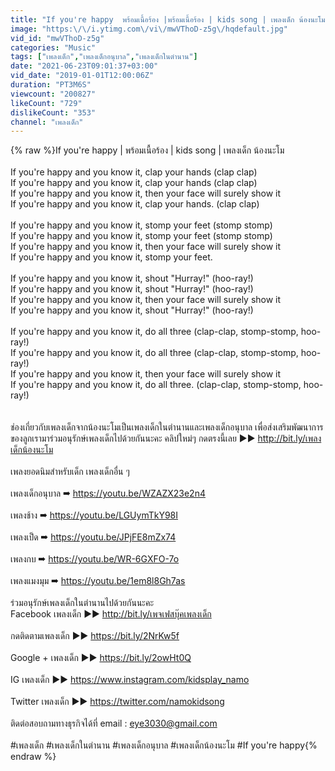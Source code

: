 ```yaml
---
title: "If you're happy  พร้อมเนื้อร้อง |พร้อมเนื้อร้อง | kids song | เพลงเด็ก น้องนะโม"
image: "https:\/\/i.ytimg.com\/vi\/mwVThoD-z5g\/hqdefault.jpg"
vid_id: "mwVThoD-z5g"
categories: "Music"
tags: ["เพลงเด็ก","เพลงเด็กอนุบาล","เพลงเด็กในตำนาน"]
date: "2021-06-23T09:01:37+03:00"
vid_date: "2019-01-01T12:00:06Z"
duration: "PT3M6S"
viewcount: "200827"
likeCount: "729"
dislikeCount: "353"
channel: "เพลงเด็ก"
---
```

{% raw %}If you're happy | พร้อมเนื้อร้อง | kids song | เพลงเด็ก น้องนะโม<br /><br />If you're happy and you know it, clap your hands (clap clap)<br />If you're happy and you know it, clap your hands (clap clap)<br />If you're happy and you know it, then your face will surely show it<br />If you're happy and you know it, clap your hands. (clap clap)<br /><br />If you're happy and you know it, stomp your feet (stomp stomp)<br />If you're happy and you know it, stomp your feet (stomp stomp)<br />If you're happy and you know it, then your face will surely show it<br />If you're happy and you know it, stomp your feet.<br /><br />If you're happy and you know it, shout &quot;Hurray!&quot; (hoo-ray!)<br />If you're happy and you know it, shout &quot;Hurray!&quot; (hoo-ray!)<br />If you're happy and you know it, then your face will surely show it<br />If you're happy and you know it, shout &quot;Hurray!&quot; (hoo-ray!)<br /><br />If you're happy and you know it, do all three (clap-clap, stomp-stomp, hoo-ray!)<br />If you're happy and you know it, do all three (clap-clap, stomp-stomp, hoo-ray!)<br />If you're happy and you know it, then your face will surely show it<br />If you're happy and you know it, do all three. (clap-clap, stomp-stomp, hoo-ray!)<br /><br /><br />ช่องเกี่ยวกับเพลงเด็กจากน้องนะโมเป็นเพลงเด็กในตำนานและเพลงเด็กอนุบาล เพื่อส่งเสริมพัฒนาการของลูกเรามาร่วมอนุรักษ์เพลงเด็กไปด้วยกันนะคะ คลิปใหม่ๆ กดตรงนี้เลย ►► <a rel="nofollow" target="blank" href="http://bit.ly/เพลงเด็กน้องนะโม">http://bit.ly/เพลงเด็กน้องนะโม</a><br /><br />เพลงยอดนิมสำหรับเด็ก เพลงเด็กอื่น ๆ<br /><br />เพลงเด็กอนุบาล ➡ <a rel="nofollow" target="blank" href="https://youtu.be/WZAZX23e2n4">https://youtu.be/WZAZX23e2n4</a><br /><br />เพลงช้าง ➡ <a rel="nofollow" target="blank" href="https://youtu.be/LGUymTkY98I">https://youtu.be/LGUymTkY98I</a><br /><br />เพลงเป็ด  ➡ <a rel="nofollow" target="blank" href="https://youtu.be/JPjFE8mZx74">https://youtu.be/JPjFE8mZx74</a><br /><br />เพลงกบ ➡ <a rel="nofollow" target="blank" href="https://youtu.be/WR-6GXFO-7o">https://youtu.be/WR-6GXFO-7o</a><br /><br />เพลงแมงมุม ➡ <a rel="nofollow" target="blank" href="https://youtu.be/1em8l8Gh7as">https://youtu.be/1em8l8Gh7as</a><br /><br />ร่วมอนุรักษ์เพลงเด็กในตำนานไปด้วยกันนะคะ<br />Facebook เพลงเด็ก ►► <a rel="nofollow" target="blank" href="http://bit.ly/เพจเฟสบุ๊คเพลงเด็ก">http://bit.ly/เพจเฟสบุ๊คเพลงเด็ก</a><br /><br />กดติดตามเพลงเด็ก ►► <a rel="nofollow" target="blank" href="https://bit.ly/2NrKw5f">https://bit.ly/2NrKw5f</a><br /><br />Google + เพลงเด็ก ►► <a rel="nofollow" target="blank" href="https://bit.ly/2owHt0Q">https://bit.ly/2owHt0Q</a><br /><br />IG เพลงเด็ก ►► <a rel="nofollow" target="blank" href="https://www.instagram.com/kidsplay_namo">https://www.instagram.com/kidsplay_namo</a><br /><br />Twitter เพลงเด็ก ►► <a rel="nofollow" target="blank" href="https://twitter.com/namokidsong">https://twitter.com/namokidsong</a><br /><br />ติดต่อสอบถามทางธุรกิจได้ที่ email : eye3030@gmail.com<br /><br />#เพลงเด็ก #เพลงเด็กในตำนาน #เพลงเด็กอนุบาล #เพลงเด็กน้องนะโม #If you're happy{% endraw %}
